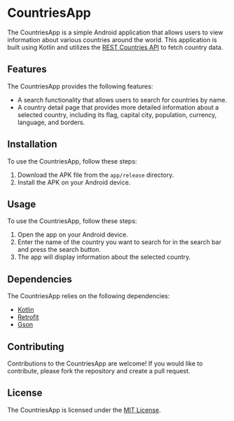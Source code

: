 # CountriesApp

The CountriesApp is a simple Android application that allows users to view information about various countries around the world. This application is built using Kotlin and utilizes the [REST Countries API](https://restcountries.com/) to fetch country data.

## Features

The CountriesApp provides the following features:

- A search functionality that allows users to search for countries by name.
- A country detail page that provides more detailed information about a selected country, including its flag, capital city, population, currency, language, and borders.

## Installation

To use the CountriesApp, follow these steps:

1. Download the APK file from the `app/release` directory.
2. Install the APK on your Android device.

## Usage

To use the CountriesApp, follow these steps:

1. Open the app on your Android device.
2. Enter the name of the country you want to search for in the search bar and press the search button.
3. The app will display information about the selected country.

## Dependencies

The CountriesApp relies on the following dependencies:

- [Kotlin](https://kotlinlang.org/)
- [Retrofit](https://square.github.io/retrofit/)
- [Gson](https://github.com/google/gson)

## Contributing

Contributions to the CountriesApp are welcome! If you would like to contribute, please fork the repository and create a pull request.

## License

The CountriesApp is licensed under the [MIT License](https://github.com/nintenfox/CountriesApp/blob/main/LICENSE).

